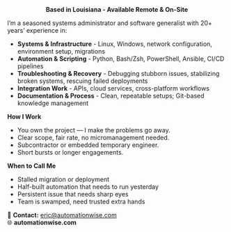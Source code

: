 
<div align="center">
  <b>Based in Louisiana - Available Remote & On-Site</b>
</div>

I’m a seasoned systems administrator and software generalist with 20+ years’ experience in:

- **Systems & Infrastructure** - Linux, Windows, network configuration, environment setup, migrations
- **Automation & Scripting** - Python, Bash/Zsh, PowerShell, Ansible, CI/CD pipelines
- **Troubleshooting & Recovery** - Debugging stubborn issues, stabilizing broken systems, rescuing failed deployments
- **Integration Work** - APIs, cloud services, cross-platform workflows
- **Documentation & Process** - Clean, repeatable setups; Git-based knowledge management

**How I Work**  
- You own the project — I make the problems go away.  
- Clear scope, fair rate, no micromanagement needed.  
- Subcontractor or embedded temporary engineer.  
- Short bursts or longer engagements.

**When to Call Me**  
- Stalled migration or deployment  
- Half-built automation that needs to run yesterday  
- Persistent issue that needs sharp eyes  
- Team is swamped, need trusted extra hands

📧 **Contact:** eric@automationwise.com  
🌐 **automationwise.com**
